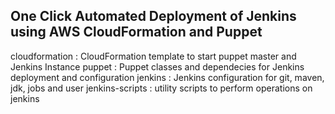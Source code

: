 One Click Automated Deployment of Jenkins using AWS CloudFormation and Puppet
-----------------------------------------------------------------------------


cloudformation	: CloudFormation template to start puppet master and Jenkins Instance
puppet	        : Puppet classes and dependecies for Jenkins deployment and configuration
jenkins	        : Jenkins configuration for git, maven, jdk, jobs and user
jenkins-scripts : utility scripts to perform operations on jenkins 

